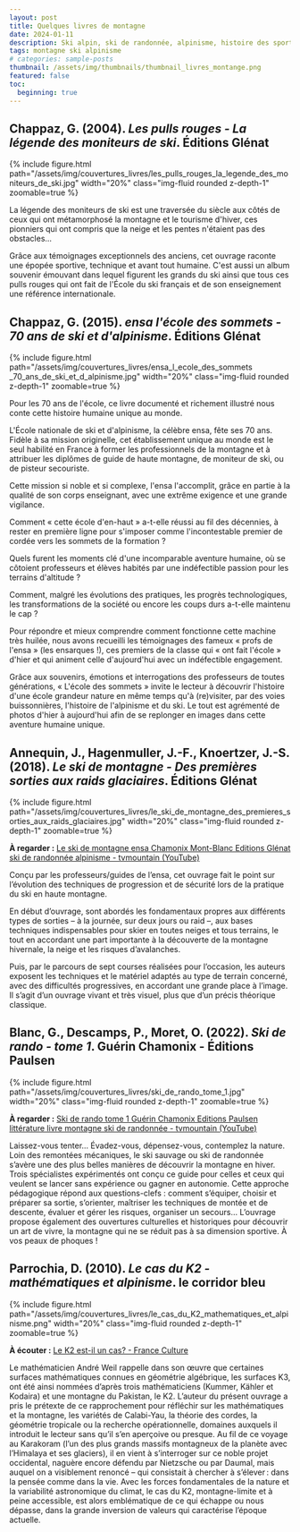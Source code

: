 ```yaml
---
layout: post
title: Quelques livres de montagne
date: 2024-01-11
description: Ski alpin, ski de randonnée, alpinisme, histoire des sports de montagne
tags: montagne ski alpinisme
# categories: sample-posts
thumbnail: /assets/img/thumbnails/thumbnail_livres_montange.png
featured: false
toc:
  beginning: true
---
```


## <span class="capitales">Chappaz</span>, G. (2004). *Les pulls rouges - La légende des moniteurs de ski*. Éditions Glénat
{% include figure.html path="/assets/img/couvertures_livres/les_pulls_rouges_la_legende_des_moniteurs_de_ski.jpg" width="20%" class="img-fluid rounded z-depth-1" zoomable=true %}

La légende des moniteurs de ski est une traversée du siècle aux côtés de ceux qui ont métamorphosé la montagne et le tourisme d'hiver, ces pionniers qui ont compris que la neige et les pentes n'étaient pas des obstacles... 

Grâce aux témoignages exceptionnels des anciens, cet ouvrage raconte une épopée sportive, technique et avant tout humaine. C'est aussi un album souvenir émouvant dans lequel figurent les grands du ski ainsi que tous ces pulls rouges qui ont fait de l'École du ski français et de son enseignement une référence internationale.

## <span class="capitales">Chappaz</span>, G. (2015). *<span class="capitales">ensa</span> l'école des sommets - 70 ans de ski et d'alpinisme*. Éditions Glénat
{% include figure.html path="/assets/img/couvertures_livres/ensa_l_ecole_des_sommets _70_ans_de_ski_et_d_alpinisme.jpg" width="20%" class="img-fluid rounded z-depth-1" zoomable=true %}

Pour les 70 ans de l'école, ce livre documenté et richement illustré nous conte cette histoire humaine unique au monde.

L'École nationale de ski et d'alpinisme, la célèbre <span class="capitales">ensa</span>, fête ses 70 ans. Fidèle à sa mission originelle, cet établissement unique au monde est le seul habilité en France à former les professionnels de la montagne et à attribuer les diplômes de guide de haute montagne, de moniteur de ski, ou de pisteur secouriste.

Cette mission si noble et si complexe, l'<span class="capitales">ensa</span> l'accomplit, grâce en partie à la qualité de son corps enseignant, avec une extrême exigence et une grande vigilance.

Comment « cette école d'en-haut » a-t-elle réussi au fil des décennies, à rester en première ligne pour s'imposer comme l'incontestable premier de cordée vers les sommets de la formation ?

Quels furent les moments clé d'une incomparable aventure humaine, où se côtoient professeurs et élèves habités par une indéfectible passion pour les terrains d'altitude ?

Comment, malgré les évolutions des pratiques, les progrès technologiques, les transformations de la société ou encore les coups durs a-t-elle maintenu le cap ?

Pour répondre et mieux comprendre comment fonctionne cette machine très huilée, nous avons recueilli les témoignages des fameux « profs de l'<span class="capitales">ensa</span> » (les ensarques !), ces premiers de la classe qui « ont fait l'école » d'hier et qui animent celle d'aujourd'hui avec un indéfectible engagement.

Grâce aux souvenirs, émotions et interrogations des professeurs de toutes générations, « L'école des sommets » invite le lecteur à découvrir l'histoire d'une école grandeur nature en même temps qu'à (re)visiter, par des voies buissonnières, l'histoire de l'alpinisme et du ski. Le tout est agrémenté de photos d'hier à aujourd'hui afin de se replonger en images dans cette aventure humaine unique.

## <span class="capitales">Annequin</span>, J., <span class="capitales">Hagenmuller</span>, J.-F., <span class="capitales">Knoertzer</span>, J.-S. (2018). *Le ski de montagne - Des premières sorties aux raids glaciaires*. Éditions Glénat
{% include figure.html path="/assets/img/couvertures_livres/le_ski_de_montagne_des_premieres_sorties_aux_raids_glaciaires.jpg" width="20%" class="img-fluid rounded z-depth-1" zoomable=true %}


**À regarder :** [Le ski de montagne <span class="capitales">ensa</span> Chamonix Mont-Blanc Editions Glénat ski de randonnée alpinisme - tvmountain (YouTube)](https://youtu.be/n3HHWbDPzdU?si=M8akFY-ivV6HAD1D)

Conçu par les professeurs/guides de l’<span class="capitales">ensa</span>, cet ouvrage fait le point sur l’évolution des techniques de progression et de sécurité lors de la pratique du ski en haute montagne.

En début d’ouvrage, sont abordés les fondamentaux propres aux différents types de sorties – à la journée, sur deux jours ou raid –, aux bases techniques indispensables pour skier en toutes neiges et tous terrains, le tout en accordant une part importante à la découverte de la montagne hivernale, la neige et les risques d’avalanches.

Puis, par le parcours de sept courses réalisées pour l’occasion, les auteurs exposent les techniques et le matériel adaptés au type de terrain concerné, avec des difficultés progressives, en accordant une grande place à l’image. Il s’agit d’un ouvrage vivant et très visuel, plus que d’un précis théorique classique.

## <span class="capitales">Blanc</span>, G., <span class="capitales">Descamps</span>, P., <span class="capitales">Moret</span>, O. (2022). *Ski de rando - tome 1*. Guérin Chamonix - Éditions Paulsen
{% include figure.html path="/assets/img/couvertures_livres/ski_de_rando_tome_1.jpg" width="20%" class="img-fluid rounded z-depth-1" zoomable=true %}

**À regarder :** [Ski de rando tome 1 Guérin Chamonix Editions Paulsen littérature livre montagne ski de randonnée  - tvmountain (YouTube)](https://youtu.be/L4eRAnM3jME?si=vJW1ynN-zRfTiyuA)

Laissez-vous tenter... Évadez-vous, dépensez-vous, contemplez la nature. Loin des remontées mécaniques, le ski sauvage ou ski de randonnée s’avère une des plus belles manières de découvrir la montagne en hiver. Trois spécialistes expérimentés ont conçu ce guide pour celles et ceux qui veulent se lancer sans expérience ou gagner en autonomie. Cette approche pédagogique répond aux questions-clefs : comment s’équiper, choisir et préparer sa sortie, s’orienter, maîtriser les techniques de montée et de descente, évaluer et gérer les risques, organiser un secours… L’ouvrage propose également des ouvertures culturelles et historiques pour découvrir un art de vivre, la montagne qui ne se réduit pas à sa dimension sportive. À vos peaux de phoques !

## <span class="capitales">Parrochia</span>, D. (2010). *Le cas du K2 - mathématiques et alpinisme*. le corridor bleu
{% include figure.html path="/assets/img/couvertures_livres/le_cas_du_K2_mathematiques_et_alpinisme.png" width="20%" class="img-fluid rounded z-depth-1" zoomable=true %}

**À écouter :** [Le K2 est-il un cas? - France Culture](https://www.radiofrance.fr/franceculture/podcasts/la-conversation-scientifique/le-k2-est-il-un-cas-4934369)

Le mathématicien André <span class="capitales">Weil</span> rappelle dans son œuvre que certaines surfaces mathématiques connues en géométrie algébrique, les surfaces K3, ont été ainsi nommées d’après trois mathématiciens (<span class="capitales">Kummer</span>, <span class="capitales">Kähler</span> et <span class="capitales">Kodaira</span>) et une montagne du Pakistan, le K2.
L’auteur du présent ouvrage a pris le prétexte de ce rapprochement pour réfléchir sur les mathématiques et la montagne, les variétés de <span class="capitales">Calabi</span>-<span class="capitales">Yau</span>, la théorie des cordes, la géométrie tropicale ou la recherche opérationnelle, domaines auxquels il introduit le lecteur sans qu’il s’en aperçoive ou presque.
Au fil de ce voyage au Karakoram (l’un des plus grands massifs montagneux de la planète avec l’Himalaya et ses glaciers), il en vient à s’interroger sur ce noble projet occidental, naguère encore défendu par <span class="capitales">Nietzsche</span> ou par <span class="capitales">Daumal</span>, mais auquel on a visiblement renoncé – qui consistait à chercher à s’élever : dans la pensée comme dans la vie.
Avec les forces fondamentales de la nature et la variabilité astronomique du climat, le cas du K2, montagne-limite et à peine accessible, est alors emblématique de ce qui échappe ou nous dépasse, dans la grande inversion de valeurs qui caractérise l’époque actuelle.